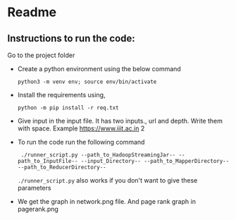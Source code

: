 # Readme

## Instructions to run the code:

Go to the project folder

+ Create a python environment using the below command

    ```python3 -m venv env; source env/bin/activate```

+ Install the requirements using,

    ```python -m pip install -r req.txt```
+ Give input in the input file. It has two inputs., url and depth. Write them with space.
    Example https://www.iiit.ac.in 2
+ To run the code run the following command

    ``` ./runner_script.py --path_to_HadoopStreamingJar-- --path_to_InputFile-- --input_Directory-- --path_to_MapperDirectory-- --path_to_ReducerDirectory--```

    ```./runner_script.py``` also works if you don't want to give these parameters

+ We get the graph in network.png file. And page rank graph in pagerank.png
